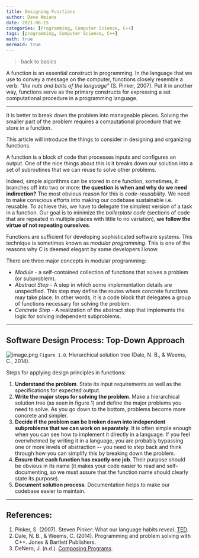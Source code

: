 ```yaml
---
title: Designing Functions
author: Dave Amiana
date: 2021-06-15
categories: [Programming, Computer Science, C++]
tags: [programming, Computer Science, C++]
math: true
mermaid: true
---
```


> back to basics

A function is an essential construct in programming. In the language that we use to convey a message on the computer, functions closely resemble a verb: *"the nuts and bolts of the language"* (S. Pinker, 2007). Put it in another way, functions serve as the primary constructs for expressing a set computational procedure in a programming language. 

---

It is better to break down the problem into manageable pieces. Solving the smaller part of the problem requires a computational procedure that we store in a function. 

This article will introduce the things to consider in designing and organizing functions. 

A function is a block of code that processes inputs and configures an output. One of the nice things about this is it breaks down our solution into a set of subroutines that we can reuse to solve other problems. 

Indeed, simple algorithms can be stored in one function, sometimes, it branches off into two or more: **the question is when and why do we need indirection?** The most obvious reason for this is *code-reusability*. We need to make conscious efforts into making our codebase sustainable i.e. reusable. To achieve this, we have to delegate the simplest version of a task in a function. Our goal is to minimize the *boilerplate code* (sections of code that are repeated in multiple places with little to no variation), **we follow the virtue of not repeating ourselves**.

Functions are sufficient for developing sophisticated software systems. This technique is sometimes known as *modular programming*. This is one of the reasons why C is deemed elegant by some developers I know. 

There are three major concepts in modular programming:
- *Module* - a self-contained collection of functions that solves a problem (or subproblem).
- *Abstract Step* - A step in which some implementation details are unspecified. This step may define the routes where concrete functions may take place. In other words, it is a code block that delegates a group of functions necessary for solving the problem. 
- *Concrete Step* - A realization of the abstract step that implements the logic for solving independent subproblems.

---
## Software Design Process: Top-Down Approach


![image.png](https://cdn.hashnode.com/res/hashnode/image/upload/v1623724225735/nkFCw94Pc.png)
`Figure 1.0`. Hierarchical solution tree (Dale, N. B., & Weems, C., 2014).

Steps for applying design principles in functions:
1.  **Understand the problem**. State its input requirements as well as the specifications for expected output.
2. **Write the major steps for solving the problem**. Make a hierarchical solution tree (as seen in figure 1) and define the major problems you need to solve. As you go down to the bottom, problems become more concrete and simpler.
3. **Decide if the problem can be broken down into independent subproblems that we can work on separately**. It is often simple enough when you can see how to implement it directly in a language. If you feel overwhelmed by writing it in a language, you are probably bypassing one or more levels of abstraction -- you need to step back and think through how you can simplify this by breaking down the problem.
4. **Ensure that each function has exactly one job**. Their purpose should be obvious in its name (it makes your code easier to read and self-documenting, so we must assure that the function name should clearly state its purpose).
5. **Document solution process**. Documentation helps to make our codebase easier to maintain. 

---
## References:
1. Pinker, S. (2007). Steven Pinker: What our language habits reveal.  [TED](https://www.youtube.com/watch?v=LjQM8PzCEY0).
2. Dale, N. B., & Weems, C. (2014). Programming and problem solving with C++. Jones & Bartlett Publishers.
3. DeNero, J. (n.d.).  [Composing Programs](https://composingprograms.com/pages/14-designing-functions.html). 
